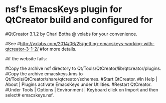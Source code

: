# nsf's EmacsKeys plugin for QtCreator build and configured for
#QtCreator 3.1.2 by Charl Botha @ vxlabs for your convenience.

#See
#http://vxlabs.com/2014/06/25/getting-emacskeys-working-with-qtcreator-3-1-2/
#for more details.

#if the website fails:

#Copy the archive nsf directory to Qt/Tools/QtCreator/lib/qtcreator/plugins.
#Copy the archive emacskeys.kms to Qt/Tools/QtCreator/share/qtcreator/schemes.
#Start QtCreator.
#In Help | About | Plugins activate EmacsKeys under Utilities.
#Restart QtCreator.
#Under Tools | Options | Environment | Keyboard click on Import and then select# emacskeys.nsf.